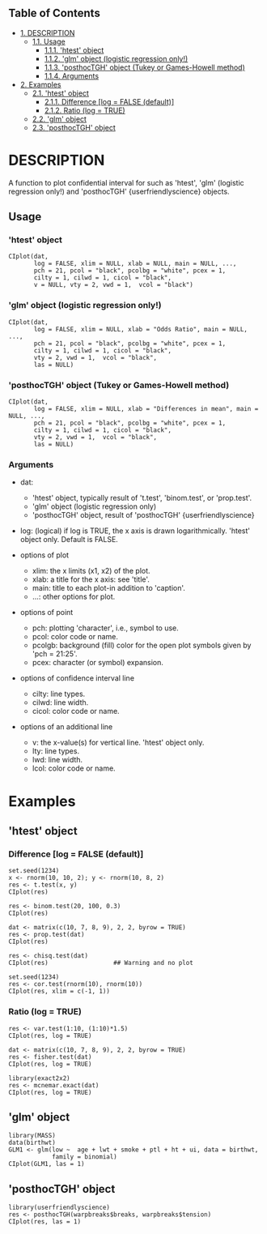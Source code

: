 <div id="table-of-contents">
<h2>Table of Contents</h2>
<div id="text-table-of-contents">
<ul>
<li><a href="#orgheadline6">1. DESCRIPTION</a>
<ul>
<li><a href="#orgheadline5">1.1. Usage</a>
<ul>
<li><a href="#orgheadline1">1.1.1. 'htest' object</a></li>
<li><a href="#orgheadline2">1.1.2. 'glm' object (logistic regression only!)</a></li>
<li><a href="#orgheadline3">1.1.3. 'posthocTGH' object (Tukey or Games-Howell method)</a></li>
<li><a href="#orgheadline4">1.1.4. Arguments</a></li>
</ul>
</li>
</ul>
</li>
<li><a href="#orgheadline12">2. Examples</a>
<ul>
<li><a href="#orgheadline9">2.1. 'htest' object</a>
<ul>
<li><a href="#orgheadline7">2.1.1. Difference [log = FALSE (default)]</a></li>
<li><a href="#orgheadline8">2.1.2. Ratio (log = TRUE)</a></li>
</ul>
</li>
<li><a href="#orgheadline10">2.2. 'glm' object</a></li>
<li><a href="#orgheadline11">2.3. 'posthocTGH' object</a></li>
</ul>
</li>
</ul>
</div>
</div>

# DESCRIPTION<a id="orgheadline6"></a>

A function to plot confidential interval for
 such as 'htest', 'glm' (logistic regression only!)
 and 'posthocTGH' {userfriendlyscience} objects.

## Usage<a id="orgheadline5"></a>

### 'htest' object<a id="orgheadline1"></a>

    CIplot(dat,
           log = FALSE, xlim = NULL, xlab = NULL, main = NULL, ...,
           pch = 21, pcol = "black", pcolbg = "white", pcex = 1,
           cilty = 1, cilwd = 1, cicol = "black",
           v = NULL, vty = 2, vwd = 1,  vcol = "black")

### 'glm' object (logistic regression only!)<a id="orgheadline2"></a>

    CIplot(dat,
           log = FALSE, xlim = NULL, xlab = "Odds Ratio", main = NULL, ...,
           pch = 21, pcol = "black", pcolbg = "white", pcex = 1,
           cilty = 1, cilwd = 1, cicol = "black",
           vty = 2, vwd = 1,  vcol = "black",
           las = NULL)

### 'posthocTGH' object (Tukey or Games-Howell method)<a id="orgheadline3"></a>

    CIplot(dat,
           log = FALSE, xlim = NULL, xlab = "Differences in mean", main = NULL, ...,
           pch = 21, pcol = "black", pcolbg = "white", pcex = 1,
           cilty = 1, cilwd = 1, cicol = "black",
           vty = 2, vwd = 1,  vcol = "black",
           las = NULL)

### Arguments<a id="orgheadline4"></a>

-   dat:
    -   'htest' object, typically result of 't.test', 'binom.test',
        or 'prop.test'.
    -   'glm' object (logistic regression only)
    -   'posthocTGH' object, result of 'posthocTGH' {userfriendlyscience}

-   log: (logical) if log is TRUE, the x axis is drawn logarithmically.
    'htest' object only. Default is FALSE.
-   options of plot
    -   xlim: the x limits (x1, x2) of the plot.
    -   xlab: a title for the x axis: see 'title'.
    -   main: title to each plot-in addition to 'caption'.
    -   &#x2026;: other options for plot.
-   options of point
    -   pch: plotting 'character', i.e., symbol to use.
    -   pcol: color code or name.
    -   pcolgb: background (fill) color for the open plot symbols given by
        'pch = 21:25'.
    -   pcex: character (or symbol) expansion.
-   options of confidence interval line
    -   cilty: line types.
    -   cilwd: line width.
    -   cicol: color code or name.
-   options of an additional line
    -   v: the x-value(s) for vertical line. 'htest' object only.
    -   lty: line types.
    -   lwd: line width.
    -   lcol: color code or name.

# Examples<a id="orgheadline12"></a>

## 'htest' object<a id="orgheadline9"></a>

### Difference [log = FALSE (default)]<a id="orgheadline7"></a>

    set.seed(1234)
    x <- rnorm(10, 10, 2); y <- rnorm(10, 8, 2)
    res <- t.test(x, y)
    CIplot(res)

    res <- binom.test(20, 100, 0.3)
    CIplot(res)

    dat <- matrix(c(10, 7, 8, 9), 2, 2, byrow = TRUE)
    res <- prop.test(dat)
    CIplot(res)
    
    res <- chisq.test(dat)
    CIplot(res)                  ## Warning and no plot

    set.seed(1234)
    res <- cor.test(rnorm(10), rnorm(10))
    CIplot(res, xlim = c(-1, 1))

### Ratio (log = TRUE)<a id="orgheadline8"></a>

    res <- var.test(1:10, (1:10)*1.5)
    CIplot(res, log = TRUE)

    dat <- matrix(c(10, 7, 8, 9), 2, 2, byrow = TRUE)
    res <- fisher.test(dat)
    CIplot(res, log = TRUE)

    library(exact2x2)
    res <- mcnemar.exact(dat)
    CIplot(res, log = TRUE)

## 'glm' object<a id="orgheadline10"></a>

    library(MASS)
    data(birthwt)
    GLM1 <- glm(low ~  age + lwt + smoke + ptl + ht + ui, data = birthwt,
                family = binomial)
    CIplot(GLM1, las = 1)

## 'posthocTGH' object<a id="orgheadline11"></a>

    library(userfriendlyscience)
    res <- posthocTGH(warpbreaks$breaks, warpbreaks$tension)
    CIplot(res, las = 1)